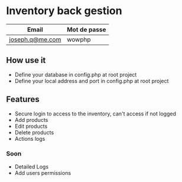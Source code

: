 # Inventory back gestion

| Email | Mot de passe |
| --- | --- |
| joseph.q@me.com | wowphp |


## How use it
+  Define your database in config.php at root project
+  Define your local address and port in config.php at root project

## Features
+   Secure login to access to the inventory, can't access if not logged
+   Add products
+   Edit products
+   Delete products
+   Actions logs

### Soon

+   Detailed Logs
+   Add users permissions
